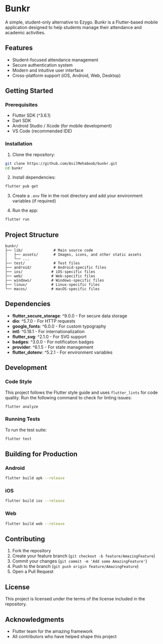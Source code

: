 # Bunkr

A simple, student-only alternative to Ezygo. Bunkr is a Flutter-based mobile application designed to help students manage their attendance and academic activities.

## Features

- Student-focused attendance management
- Secure authentication system
- Modern and intuitive user interface
- Cross-platform support (iOS, Android, Web, Desktop)

## Getting Started

### Prerequisites

- Flutter SDK (^3.6.1)
- Dart SDK
- Android Studio / Xcode (for mobile development)
- VS Code (recommended IDE)

### Installation

1. Clone the repository:
```bash
git clone https://github.com/AsilMehaboob/bunkr.git
cd bunkr
```

2. Install dependencies:
```bash
flutter pub get
```

3. Create a `.env` file in the root directory and add your environment variables (if required)

4. Run the app:
```bash
flutter run
```

## Project Structure

```
bunkr/
├── lib/              # Main source code
│   ├── assets/       # Images, icons, and other static assets
│   └── ...
├── test/             # Test files
├── android/          # Android-specific files
├── ios/             # iOS-specific files
├── web/             # Web-specific files
├── windows/         # Windows-specific files
├── linux/           # Linux-specific files
└── macos/           # macOS-specific files
```

## Dependencies

- **flutter_secure_storage**: ^9.0.0 - For secure data storage
- **dio**: ^5.7.0 - For HTTP requests
- **google_fonts**: ^6.0.0 - For custom typography
- **intl**: ^0.18.1 - For internationalization
- **flutter_svg**: ^2.1.0 - For SVG support
- **badges**: ^3.0.0 - For notification badges
- **provider**: ^6.1.5 - For state management
- **flutter_dotenv**: ^5.2.1 - For environment variables

## Development

### Code Style

This project follows the Flutter style guide and uses `flutter_lints` for code quality. Run the following command to check for linting issues:

```bash
flutter analyze
```

### Running Tests

To run the test suite:

```bash
flutter test
```

## Building for Production

### Android
```bash
flutter build apk --release
```

### iOS
```bash
flutter build ios --release
```

### Web
```bash
flutter build web --release
```

## Contributing

1. Fork the repository
2. Create your feature branch (`git checkout -b feature/AmazingFeature`)
3. Commit your changes (`git commit -m 'Add some AmazingFeature'`)
4. Push to the branch (`git push origin feature/AmazingFeature`)
5. Open a Pull Request

## License

This project is licensed under the terms of the license included in the repository.

## Acknowledgments

- Flutter team for the amazing framework
- All contributors who have helped shape this project
